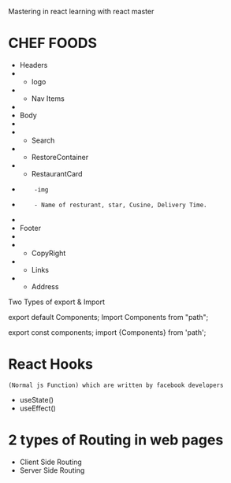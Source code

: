 Mastering in react learning with react master

# CHEF FOODS

- Headers
- - logo
- - Nav Items
-
- Body
-
- - Search
- - RestoreContainer
- - RestaurantCard
-         -img
-         - Name of resturant, star, Cusine, Delivery Time.
-
- Footer
-
- - CopyRight
- - Links
- - Address

Two Types of export & Import

export default Components;
Import Components from "path";

export const components;
import {Components} from 'path';

# React Hooks

    (Normal js Function) which are written by facebook developers

- useState()
- useEffect()

# 2 types of Routing in web pages

- Client Side Routing
- Server Side Routing
